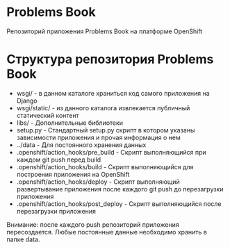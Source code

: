 Problems Book
=============

Репозиторий приложения Problems Book на платформе OpenShift

Структура репозитория Problems Book
===================================

* wsgi/ - в данном каталоге храниться код самого приложения на Django
* wsgi/static/ - из данного каталога извлекается публичный статический контент
* libs/ - Дополнительные библиотеки
* setup.py - Стандартный setup.py скрипт в котором указаны зависимости приложения и прочая информация о нем
* ../data - Для постоянного хранения данных
* .openshift/action_hooks/pre_build - Скрипт выполняющийся при каждом git push перед build
* .openshift/action_hooks/build - Скрипт выполняющийся для построения приложения на OpenShift
* .openshift/action_hooks/deploy - Скрипт выполняющий развертывание приложения после каждого git push до перезагрузки приложения
* .openshift/action_hooks/post_deploy - Скрипт выполняющийся после перезагрузки приложения

Внимание: после каждого push репозиторий приложения пересоздается. Любые постоянные данные необходимо хранить в папке data.
